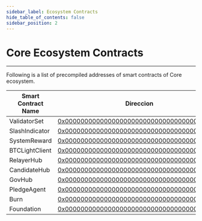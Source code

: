 ```yaml
---
sidebar_label: Ecosystem Contracts
hide_table_of_contents: false
sidebar_position: 2
---
```


# Core Ecosystem Contracts

---

Following is a list of precompiled addresses of smart contracts of Core ecosystem.

| **Smart Contract Name** | **Direccion**                                                                                                             |
| ----------------------- | ------------------------------------------------------------------------------------------------------------------------- |
| ValidatorSet            | [0x0000000000000000000000000000000000001000](https://scan.coredao.org/address/0x0000000000000000000000000000000000001000) |
| SlashIndicator          | [0x0000000000000000000000000000000000001001](https://scan.coredao.org/address/0x0000000000000000000000000000000000001001) |
| SystemReward            | [0x0000000000000000000000000000000000001002](https://scan.coredao.org/address/0x0000000000000000000000000000000000001002) |
| BTCLightClient          | [0x0000000000000000000000000000000000001003](https://scan.coredao.org/address/0x0000000000000000000000000000000000001003) |
| RelayerHub              | [0x0000000000000000000000000000000000001004](https://scan.coredao.org/address/0x0000000000000000000000000000000000001004) |
| CandidateHub            | [0x0000000000000000000000000000000000001005](https://scan.coredao.org/address/0x0000000000000000000000000000000000001005) |
| GovHub                  | [0x0000000000000000000000000000000000001006](https://scan.coredao.org/address/0x0000000000000000000000000000000000001006) |
| PledgeAgent             | [0x0000000000000000000000000000000000001007](https://scan.coredao.org/address/0x0000000000000000000000000000000000001007) |
| Burn                    | [0x0000000000000000000000000000000000001008](https://scan.coredao.org/address/0x0000000000000000000000000000000000001008) |
| Foundation              | [0x0000000000000000000000000000000000001009](https://scan.coredao.org/address/0x0000000000000000000000000000000000001009) |
